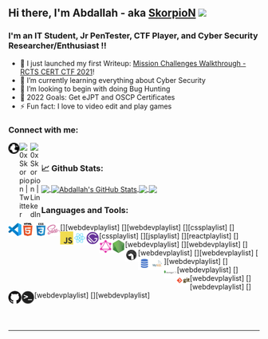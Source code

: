 ## Hi there, I'm Abdallah - aka [SkorpioN](https://0xskorpion.github.io/) <img src="https://raw.githubusercontent.com/0xSkorpioN/MartinHeinz/master/wave.gif" width="30px">



### I'm an IT Student, Jr PenTester, CTF Player, and Cyber Security Researcher/Enthusiast !!

- 🔭 I just launched my first Writeup: [Mission Challenges Walkthrough - RCTS CERT CTF 2021](https://0xskorpion.github.io/writeups/mission_rcts/)!
- 🌱 I’m currently learning everything about Cyber Security
- :star2: I’m looking to begin with doing Bug Hunting
- 🥅 2022 Goals: Get eJPT and OSCP Certificates
- ⚡ Fun fact: I love to video edit and play games

### Connect with me:

[<img align="left" alt="0xSkorpion.com" width="22px" src="https://raw.githubusercontent.com/iconic/open-iconic/master/svg/globe.svg" />](https://0xskorpion.github.io/)
[<img align="left" alt="0xSkorpion | Twitter" width="22px" src="https://cdn.jsdelivr.net/npm/simple-icons@v3/icons/twitter.svg" />](https://twitter.com/AbdallahAdham13)
[<img align="left" alt="0xSkorpion | LinkedIn" width="22px" src="https://cdn.jsdelivr.net/npm/simple-icons@v3/icons/linkedin.svg" />](https://www.linkedin.com/in/abdallah-adham/)

<br />

### &#x1f4c8; Github Stats:

<a href="https://github.com/0xSkorpioN/0xSkorpioN">
  <img align="center" src="https://github-readme-stats.vercel.app/api/top-langs/?username=0xSkorpioN&hide=html&title_color=ffffff&text_color=c9cacc&icon_color=2bbc8a&bg_color=1d1f21&langs_count=5" />
</a>
<a href="https://github.com/0xSkorpioN/0xSkorpioN">
  <img align="center" src="https://github-readme-stats.vercel.app/api?username=0xSkorpioN&show_icons=true&line_height=27&count_private=true&title_color=ffffff&text_color=c9cacc&icon_color=2bbc8a&bg_color=1d1f21" alt="Abdallah's GitHub Stats" />
</a>

<a href="https://github.com/0xSkorpioN/AES">
  <img align="center" src="https://github-readme-stats.vercel.app/api/pin/?username=0xSkorpioN&repo=AES&title_color=ffffff&text_color=c9cacc&icon_color=2bbc8a&bg_color=1d1f21" />
</a>


<a href="https://github.com/0xSkorpioN/LFSR">
  <img align="center" src="https://github-readme-stats.vercel.app/api/pin/?username=0xSkorpioN&repo=LFSR&title_color=ffffff&text_color=c9cacc&icon_color=2bbc8a&bg_color=1d1f21" />
</a>    

<br />

### Languages and Tools:

[<img align="left" alt="Visual Studio Code" width="26px" src="https://raw.githubusercontent.com/github/explore/80688e429a7d4ef2fca1e82350fe8e3517d3494d/topics/visual-studio-code/visual-studio-code.png" />][webdevplaylist]
[<img align="left" alt="HTML5" width="26px" src="https://raw.githubusercontent.com/github/explore/80688e429a7d4ef2fca1e82350fe8e3517d3494d/topics/html/html.png" />][webdevplaylist]
[<img align="left" alt="CSS3" width="26px" src="https://raw.githubusercontent.com/github/explore/80688e429a7d4ef2fca1e82350fe8e3517d3494d/topics/css/css.png" />][cssplaylist]
[<img align="left" alt="Sass" width="26px" src="https://raw.githubusercontent.com/github/explore/80688e429a7d4ef2fca1e82350fe8e3517d3494d/topics/sass/sass.png" />][cssplaylist]
[<img align="left" alt="JavaScript" width="26px" src="https://raw.githubusercontent.com/github/explore/80688e429a7d4ef2fca1e82350fe8e3517d3494d/topics/javascript/javascript.png" />][jsplaylist]
[<img align="left" alt="React" width="26px" src="https://raw.githubusercontent.com/github/explore/80688e429a7d4ef2fca1e82350fe8e3517d3494d/topics/react/react.png" />][reactplaylist]
[<img align="left" alt="Gatsby" width="26px" src="https://raw.githubusercontent.com/github/explore/e94815998e4e0713912fed477a1f346ec04c3da2/topics/gatsby/gatsby.png" />][webdevplaylist]
[<img align="left" alt="GraphQL" width="26px" src="https://raw.githubusercontent.com/github/explore/80688e429a7d4ef2fca1e82350fe8e3517d3494d/topics/graphql/graphql.png" />][webdevplaylist]
[<img align="left" alt="Node.js" width="26px" src="https://raw.githubusercontent.com/github/explore/80688e429a7d4ef2fca1e82350fe8e3517d3494d/topics/nodejs/nodejs.png" />][webdevplaylist]
[<img align="left" alt="Deno" width="26px" src="https://raw.githubusercontent.com/github/explore/361e2821e2dea67711cde99c9c40ed357061cf27/topics/deno/deno.png" />][webdevplaylist]
[<img align="left" alt="SQL" width="26px" src="https://raw.githubusercontent.com/github/explore/80688e429a7d4ef2fca1e82350fe8e3517d3494d/topics/sql/sql.png" />][webdevplaylist]
[<img align="left" alt="MySQL" width="26px" src="https://raw.githubusercontent.com/github/explore/80688e429a7d4ef2fca1e82350fe8e3517d3494d/topics/mysql/mysql.png" />][webdevplaylist]
[<img align="left" alt="MongoDB" width="26px" src="https://raw.githubusercontent.com/github/explore/80688e429a7d4ef2fca1e82350fe8e3517d3494d/topics/mongodb/mongodb.png" />][webdevplaylist]
[<img align="left" alt="Git" width="26px" src="https://raw.githubusercontent.com/github/explore/80688e429a7d4ef2fca1e82350fe8e3517d3494d/topics/git/git.png" />][webdevplaylist]
[<img align="left" alt="GitHub" width="26px" src="https://raw.githubusercontent.com/github/explore/78df643247d429f6cc873026c0622819ad797942/topics/github/github.png" />][webdevplaylist]
[<img align="left" alt="Terminal" width="26px" src="https://raw.githubusercontent.com/github/explore/80688e429a7d4ef2fca1e82350fe8e3517d3494d/topics/terminal/terminal.png" />][webdevplaylist]

<br />
<br />

---